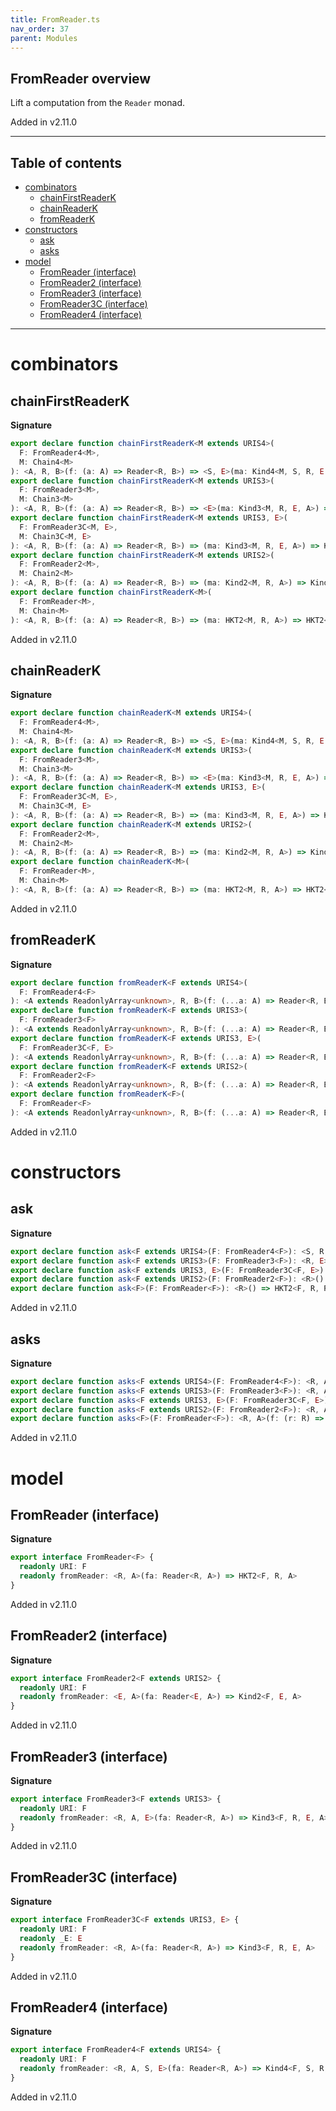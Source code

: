 ```yaml
---
title: FromReader.ts
nav_order: 37
parent: Modules
---
```


## FromReader overview

Lift a computation from the `Reader` monad.

Added in v2.11.0

---

<h2 class="text-delta">Table of contents</h2>

- [combinators](#combinators)
  - [chainFirstReaderK](#chainfirstreaderk)
  - [chainReaderK](#chainreaderk)
  - [fromReaderK](#fromreaderk)
- [constructors](#constructors)
  - [ask](#ask)
  - [asks](#asks)
- [model](#model)
  - [FromReader (interface)](#fromreader-interface)
  - [FromReader2 (interface)](#fromreader2-interface)
  - [FromReader3 (interface)](#fromreader3-interface)
  - [FromReader3C (interface)](#fromreader3c-interface)
  - [FromReader4 (interface)](#fromreader4-interface)

---

# combinators

## chainFirstReaderK

**Signature**

```ts
export declare function chainFirstReaderK<M extends URIS4>(
  F: FromReader4<M>,
  M: Chain4<M>
): <A, R, B>(f: (a: A) => Reader<R, B>) => <S, E>(ma: Kind4<M, S, R, E, A>) => Kind4<M, S, R, E, A>
export declare function chainFirstReaderK<M extends URIS3>(
  F: FromReader3<M>,
  M: Chain3<M>
): <A, R, B>(f: (a: A) => Reader<R, B>) => <E>(ma: Kind3<M, R, E, A>) => Kind3<M, R, E, A>
export declare function chainFirstReaderK<M extends URIS3, E>(
  F: FromReader3C<M, E>,
  M: Chain3C<M, E>
): <A, R, B>(f: (a: A) => Reader<R, B>) => (ma: Kind3<M, R, E, A>) => Kind3<M, R, E, A>
export declare function chainFirstReaderK<M extends URIS2>(
  F: FromReader2<M>,
  M: Chain2<M>
): <A, R, B>(f: (a: A) => Reader<R, B>) => (ma: Kind2<M, R, A>) => Kind2<M, R, A>
export declare function chainFirstReaderK<M>(
  F: FromReader<M>,
  M: Chain<M>
): <A, R, B>(f: (a: A) => Reader<R, B>) => (ma: HKT2<M, R, A>) => HKT2<M, R, A>
```

Added in v2.11.0

## chainReaderK

**Signature**

```ts
export declare function chainReaderK<M extends URIS4>(
  F: FromReader4<M>,
  M: Chain4<M>
): <A, R, B>(f: (a: A) => Reader<R, B>) => <S, E>(ma: Kind4<M, S, R, E, A>) => Kind4<M, S, R, E, B>
export declare function chainReaderK<M extends URIS3>(
  F: FromReader3<M>,
  M: Chain3<M>
): <A, R, B>(f: (a: A) => Reader<R, B>) => <E>(ma: Kind3<M, R, E, A>) => Kind3<M, R, E, B>
export declare function chainReaderK<M extends URIS3, E>(
  F: FromReader3C<M, E>,
  M: Chain3C<M, E>
): <A, R, B>(f: (a: A) => Reader<R, B>) => (ma: Kind3<M, R, E, A>) => Kind3<M, R, E, B>
export declare function chainReaderK<M extends URIS2>(
  F: FromReader2<M>,
  M: Chain2<M>
): <A, R, B>(f: (a: A) => Reader<R, B>) => (ma: Kind2<M, R, A>) => Kind2<M, R, B>
export declare function chainReaderK<M>(
  F: FromReader<M>,
  M: Chain<M>
): <A, R, B>(f: (a: A) => Reader<R, B>) => (ma: HKT2<M, R, A>) => HKT2<M, R, B>
```

Added in v2.11.0

## fromReaderK

**Signature**

```ts
export declare function fromReaderK<F extends URIS4>(
  F: FromReader4<F>
): <A extends ReadonlyArray<unknown>, R, B>(f: (...a: A) => Reader<R, B>) => <S, E>(...a: A) => Kind4<F, S, R, E, B>
export declare function fromReaderK<F extends URIS3>(
  F: FromReader3<F>
): <A extends ReadonlyArray<unknown>, R, B>(f: (...a: A) => Reader<R, B>) => <E>(...a: A) => Kind3<F, R, E, B>
export declare function fromReaderK<F extends URIS3, E>(
  F: FromReader3C<F, E>
): <A extends ReadonlyArray<unknown>, R, B>(f: (...a: A) => Reader<R, B>) => (...a: A) => Kind3<F, R, E, B>
export declare function fromReaderK<F extends URIS2>(
  F: FromReader2<F>
): <A extends ReadonlyArray<unknown>, R, B>(f: (...a: A) => Reader<R, B>) => (...a: A) => Kind2<F, R, B>
export declare function fromReaderK<F>(
  F: FromReader<F>
): <A extends ReadonlyArray<unknown>, R, B>(f: (...a: A) => Reader<R, B>) => (...a: A) => HKT2<F, R, B>
```

Added in v2.11.0

# constructors

## ask

**Signature**

```ts
export declare function ask<F extends URIS4>(F: FromReader4<F>): <S, R, E>() => Kind4<F, S, R, E, R>
export declare function ask<F extends URIS3>(F: FromReader3<F>): <R, E>() => Kind3<F, R, E, R>
export declare function ask<F extends URIS3, E>(F: FromReader3C<F, E>): <R>() => Kind3<F, R, E, R>
export declare function ask<F extends URIS2>(F: FromReader2<F>): <R>() => Kind2<F, R, R>
export declare function ask<F>(F: FromReader<F>): <R>() => HKT2<F, R, R>
```

Added in v2.11.0

## asks

**Signature**

```ts
export declare function asks<F extends URIS4>(F: FromReader4<F>): <R, A, S, E>(f: (r: R) => A) => Kind4<F, S, R, E, A>
export declare function asks<F extends URIS3>(F: FromReader3<F>): <R, A, E>(f: (r: R) => A) => Kind3<F, R, E, A>
export declare function asks<F extends URIS3, E>(F: FromReader3C<F, E>): <R, A>(f: (r: R) => A) => Kind3<F, R, E, A>
export declare function asks<F extends URIS2>(F: FromReader2<F>): <R, A>(f: (r: R) => A) => Kind2<F, R, A>
export declare function asks<F>(F: FromReader<F>): <R, A>(f: (r: R) => A) => HKT2<F, R, A>
```

Added in v2.11.0

# model

## FromReader (interface)

**Signature**

```ts
export interface FromReader<F> {
  readonly URI: F
  readonly fromReader: <R, A>(fa: Reader<R, A>) => HKT2<F, R, A>
}
```

Added in v2.11.0

## FromReader2 (interface)

**Signature**

```ts
export interface FromReader2<F extends URIS2> {
  readonly URI: F
  readonly fromReader: <E, A>(fa: Reader<E, A>) => Kind2<F, E, A>
}
```

Added in v2.11.0

## FromReader3 (interface)

**Signature**

```ts
export interface FromReader3<F extends URIS3> {
  readonly URI: F
  readonly fromReader: <R, A, E>(fa: Reader<R, A>) => Kind3<F, R, E, A>
}
```

Added in v2.11.0

## FromReader3C (interface)

**Signature**

```ts
export interface FromReader3C<F extends URIS3, E> {
  readonly URI: F
  readonly _E: E
  readonly fromReader: <R, A>(fa: Reader<R, A>) => Kind3<F, R, E, A>
}
```

Added in v2.11.0

## FromReader4 (interface)

**Signature**

```ts
export interface FromReader4<F extends URIS4> {
  readonly URI: F
  readonly fromReader: <R, A, S, E>(fa: Reader<R, A>) => Kind4<F, S, R, E, A>
}
```

Added in v2.11.0
